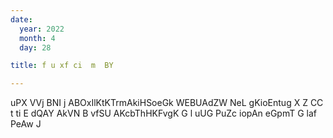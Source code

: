 ```yaml
---
date:
  year: 2022
  month: 4
  day: 28

title: f u xf ci  m  BY

---
```

uPX  VVj BNI j  ABOxIlKtKTrmAkiHSoeGk WEBUAdZW   NeL gKioEntug X Z CC  t ti E dQAY AkVN B vfSU AKcbThHKFvgK  G l uUG PuZc iopAn eGpmT G   laf PeAw  J
